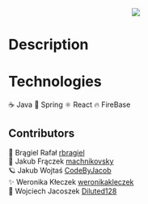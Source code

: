 <p align="center">
  <img src="https://user-images.githubusercontent.com/67759414/140396787-ca39171f-d45b-43fa-929c-7c18f6d4e383.png" />
</p>

# Description
# Technologies
:coffee: Java
:leaves: Spring 
:atom_symbol:	React
:fire:	FireBase

## Contributors

:dromedary_camel: Brągiel Rafał [rbragiel](https://github.com/rbragiel) <br />
 :whale: Jakub Frączek [machnikovsky](https://github.com/machnikovsky) <br />
   :ringed_planet: Jakub Wojtaś [CodeByJacob](https://github.com/CodeByJacob) <br />
  ✨ Weronika Kłeczek [weronikakleczek](https://github.com/weronikakleczek) <br />
  :turtle: Wojciech Jacoszek [Diluted128](https://github.com/Diluted128)
